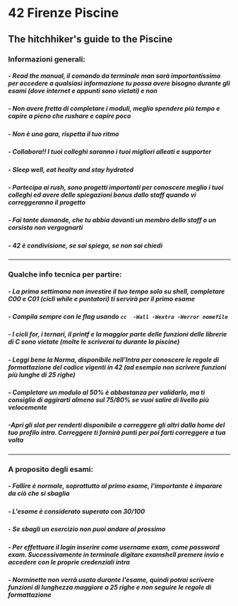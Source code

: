 # 42 Firenze Piscine
## The hitchhiker's guide to the Piscine
### Informazioni generali:
##### - Read the manual, il comando da terminale man sarà importantissimo per accedere a qualsiasi informazione tu possa avere bisogno durante gli esami (dove internet e appunti sono vietati) e non
##### - Non avere fretta di completare i moduli, meglio spendere più tempo e capire a pieno che rushare e capire poco
##### - Non è una gara, rispetta il tuo ritmo
##### - Collabora!! I tuoi colleghi saranno i tuoi migliori alleati e supporter
##### - Sleep well, eat healty and stay hydrated
##### - Partecipa ai rush, sono progetti importanti per conoscere meglio i tuoi colleghi ed avere delle spiegazioni bonus dallo staff quando vi correggeranno il progetto 
##### - Fai tante domande, che tu abbia davanti un membro dello staff o un corsista non vergognarti 
##### - 42 è condivisione, se sai spiega, se non sai chiedi

------------

### Qualche info tecnica per partire:
##### - La prima settimana non investire il tuo tempo solo su shell, completare C00 e C01 (cicli while e puntatori) ti servirà per il primo esame
##### - Compila sempre con le flag usando `cc  -Wall -Wextra -Werror nomefile`
##### - I cicli for, i ternari, il printf e la maggior parte delle funzioni delle librerie di C sono vietate (molte le scriverai tu durante la piscine) 
##### - Leggi bene la Norma, disponibile nell'Intra per conoscere le regole di formattazione del codice vigenti in 42 (ad esempio non scrivere funzioni più lunghe di 25 righe)
##### - Completare un modulo al 50% è abbastanza per validarlo, ma ti consiglio di aggirarti almeno sul 75/80% se vuoi salire di livello più velocemente
##### -Apri gli slot per renderti disponibile a correggere gli altri dalla home del tuo profilo intra. Correggere ti fornirà punti per poi farti correggere a tua volta

------------

### A proposito degli esami:
##### - Fallire è normale, soprattutto al primo esame, l'importante è imparare da ciò che si sbaglia
##### - L'esame è considerato superato con 30/100
##### - Se sbagli un esercizio non puoi andare al prossimo
##### - Per effettuare il login inserire come username exam, come password exam. Successivamente in terminale digitare examshell premere invio e accedere con le proprie credenziali intra
##### - Norminette non verrà usata durante l'esame, quindi potrai scrivere funzioni di lunghezza maggiore a 25 righe e non seguire le regole di formattazione

